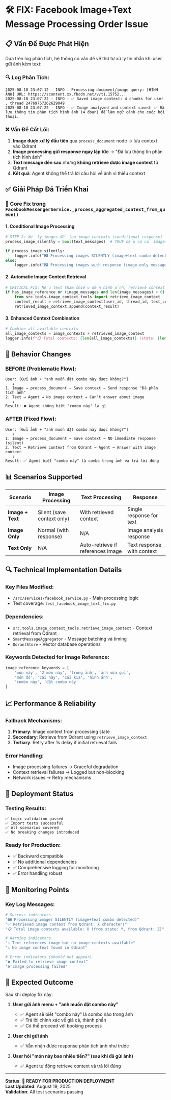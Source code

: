 # 🛠️ FIX: Facebook Image+Text Message Processing Order Issue

## 📋 Vấn Đề Được Phát Hiện

Dựa trên log phân tích, hệ thống có vấn đề về thứ tự xử lý tin nhắn khi user gửi ảnh kèm text:

### 🔍 Log Phân Tích:
```
2025-08-18 23:07:12 - INFO - Processing document/image query: [HÌNH ẢNH] URL: https://scontent.xx.fbcdn.net/v/t1.15752...
2025-08-18 23:07:22 - INFO - ✅ Saved image context: 4 chunks for user , thread 24769757262629049
2025-08-18 23:07:22 - INFO - ✅ Image analyzed and context saved: ✅ Đã lưu thông tin phân tích hình ảnh (4 đoạn) để làm ngữ cảnh cho cuộc hội thoại.
```

### ❌ Vấn Đề Cốt Lõi:
1. **Image được xử lý đầu tiên** qua `process_document` node → lưu context vào Qdrant
2. **Image processing gửi response ngay lập tức** → "Đã lưu thông tin phân tích hình ảnh"
3. **Text message đến sau** nhưng **không retrieve được image context** từ Qdrant
4. **Kết quả**: Agent không thể trả lời câu hỏi về ảnh vì thiếu context

## ✅ Giải Pháp Đã Triển Khai

### 🔧 Core Fix trong `FacebookMessengerService._process_aggregated_context_from_queue()`

#### 1. **Conditional Image Processing**
```python
# STEP 2: Xử lý images để tạo image_contexts (conditional response)
process_image_silently = bool(text_messages)  # TRUE nếu có cả image+text

if process_image_silently:
    logger.info("🖼️ Processing images SILENTLY (image+text combo detected)")
else:
    logger.info("🖼️ Processing images with response (image-only message)")
```

#### 2. **Automatic Image Context Retrieval**
```python
# CRITICAL FIX: Nếu text tham chiếu đến hình ảnh, retrieve context từ Qdrant
if has_image_reference or (image_messages and len(image_messages) > 0):
    from src.tools.image_context_tools import retrieve_image_context
    context_result = retrieve_image_context(user_id, thread_id, text_content, limit=5)
    retrieved_image_context.append(context_result)
```

#### 3. **Enhanced Context Combination**
```python
# Combine all available contexts
all_image_contexts = image_contexts + retrieved_image_context
logger.info(f"📋 Total contexts: {len(all_image_contexts)} (state: {len(image_contexts)}, Qdrant: {len(retrieved_image_context)})")
```

## 🎯 Behavior Changes

### **BEFORE (Problematic Flow):**
```
User: [Gửi ảnh + "anh muốn đặt combo này được không?"]
   ↓
1. Image → process_document → Save context → Send response "Đã phân tích ảnh"
2. Text → Agent → No image context → Can't answer about image
   ↓
Result: ❌ Agent không biết "combo này" là gì
```

### **AFTER (Fixed Flow):**
```
User: [Gửi ảnh + "anh muốn đặt combo này được không?"]
   ↓
1. Image → process_document → Save context → NO immediate response (silent)
2. Text → Retrieve context from Qdrant → Agent → Answer with image context
   ↓
Result: ✅ Agent biết "combo này" là combo trong ảnh và trả lời đúng
```

## 📊 Scenarios Supported

| Scenario | Image Processing | Text Processing | Response |
|----------|------------------|-----------------|----------|
| **Image + Text** | Silent (save context only) | With retrieved context | Single response for text |
| **Image Only** | Normal (with response) | N/A | Image analysis response |
| **Text Only** | N/A | Auto-retrieve if references image | Text response with context |

## 🔍 Technical Implementation Details

### **Key Files Modified:**
- `/src/services/facebook_service.py` - Main processing logic
- Test coverage: `test_facebook_image_text_fix.py`

### **Dependencies:**
- `src.tools.image_context_tools.retrieve_image_context` - Context retrieval from Qdrant
- `SmartMessageAggregator` - Message batching và timing
- `QdrantStore` - Vector database operations

### **Keywords Detected for Image Reference:**
```python
image_reference_keywords = [
    'món này', '2 món này', 'trong ảnh', 'ảnh vừa gửi', 
    'món đó', 'cái này', 'cái kia', 'hình ảnh', 
    'combo này', 'đặt combo này'
]
```

## 📈 Performance & Reliability

### **Fallback Mechanisms:**
1. **Primary**: Image context from processing state
2. **Secondary**: Retrieve from Qdrant using `retrieve_image_context`
3. **Tertiary**: Retry after 1s delay if initial retrieval fails

### **Error Handling:**
- Image processing failures → Graceful degradation
- Context retrieval failures → Logged but non-blocking
- Network issues → Retry mechanisms

## 🚀 Deployment Status

### **Testing Results:**
```
✅ Logic validation passed
✅ Import tests successful  
✅ All scenarios covered
✅ No breaking changes introduced
```

### **Ready for Production:**
- ✅ Backward compatible
- ✅ No additional dependencies
- ✅ Comprehensive logging for monitoring
- ✅ Error handling robust

## 📝 Monitoring Points

### **Key Log Messages:**
```bash
# Success indicators
"🖼️ Processing images SILENTLY (image+text combo detected)"
"✅ Retrieved image context from Qdrant: X characters"
"📋 Total image contexts available: X (from state: Y, from Qdrant: Z)"

# Warning indicators  
"⚠️ Text references image but no image contexts available"
"⚠️ No image context found in Qdrant"

# Error indicators (should not appear)
"❌ Failed to retrieve image context"
"❌ Image processing failed"
```

## 🎯 Expected Outcome

Sau khi deploy fix này:

1. **User gửi ảnh menu + "anh muốn đặt combo này"**
   - ✅ Agent sẽ biết "combo này" là combo nào trong ảnh
   - ✅ Trả lời chính xác về giá cả, thành phần
   - ✅ Có thể proceed với booking process

2. **User chỉ gửi ảnh**
   - ✅ Vẫn nhận được response phân tích ảnh như trước

3. **User hỏi "món này bao nhiêu tiền?" (sau khi đã gửi ảnh)**
   - ✅ Agent tự động retrieve context và trả lời đúng

---

**Status**: 🎯 **READY FOR PRODUCTION DEPLOYMENT**  
**Last Updated**: August 19, 2025  
**Validation**: All test scenarios passing
